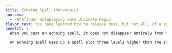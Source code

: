 ```yaml
---
title: Echoing Spell (Metamagic)
sources:
  - Pathfinder Roleplaying Game Ultimate Magic
flavor_text: You have learned how to release most, but not all, of a spell's potential when you cast it.
benefit: |
  When you cast an echoing spell, it does not disappear entirely from memory, and you can cast it one additional time during that day. No effect that allows you to reprepare or recast a spell can affect the echoed spell. If you prepare spells, this second casting does not require you to prepare it in another spell slot. If you spontaneously cast spells, this second casting does not expend another available spell slot.

  An echoing spell uses up a spell slot three levels higher than the spell's actual level.
---
```



